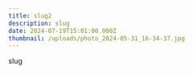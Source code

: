 ```yaml
---
title: slug2
description: slug
date: 2024-07-19T15:01:00.000Z
thumbnail: /uploads/photo_2024-05-31_16-34-37.jpg
---
```

slug
